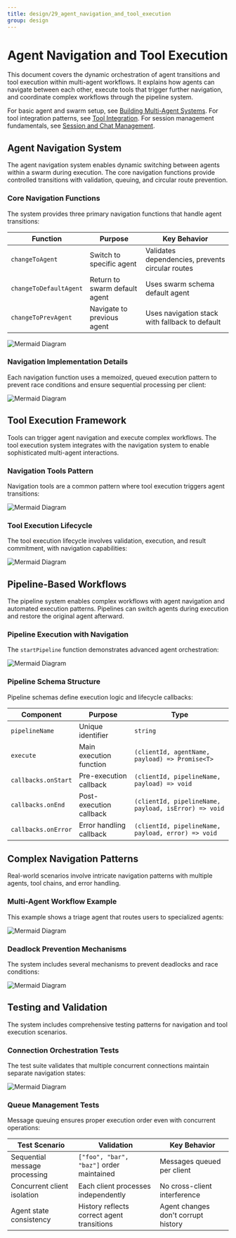 ```yaml
---
title: design/29_agent_navigation_and_tool_execution
group: design
---
```


# Agent Navigation and Tool Execution

This document covers the dynamic orchestration of agent transitions and tool execution within multi-agent workflows. It explains how agents can navigate between each other, execute tools that trigger further navigation, and coordinate complex workflows through the pipeline system.

For basic agent and swarm setup, see [Building Multi-Agent Systems](./23_Building_Multi-Agent_Systems.md). For tool integration patterns, see [Tool Integration](./24_Tool_Integration.md). For session management fundamentals, see [Session and Chat Management](./06_Session_and_Chat_Management.md).

## Agent Navigation System

The agent navigation system enables dynamic switching between agents within a swarm during execution. The core navigation functions provide controlled transitions with validation, queuing, and circular route prevention.

### Core Navigation Functions

The system provides three primary navigation functions that handle agent transitions:

| Function | Purpose | Key Behavior |
|----------|---------|--------------|
| `changeToAgent` | Switch to specific agent | Validates dependencies, prevents circular routes |
| `changeToDefaultAgent` | Return to swarm default agent | Uses swarm schema default agent |
| `changeToPrevAgent` | Navigate to previous agent | Uses navigation stack with fallback to default |

![Mermaid Diagram](./diagrams/29_Agent_Navigation_and_Tool_Execution_0.svg)

### Navigation Implementation Details

Each navigation function uses a memoized, queued execution pattern to prevent race conditions and ensure sequential processing per client:

![Mermaid Diagram](./diagrams/29_Agent_Navigation_and_Tool_Execution_1.svg)

## Tool Execution Framework

Tools can trigger agent navigation and execute complex workflows. The tool execution system integrates with the navigation system to enable sophisticated multi-agent interactions.

### Navigation Tools Pattern

Navigation tools are a common pattern where tool execution triggers agent transitions:

![Mermaid Diagram](./diagrams/29_Agent_Navigation_and_Tool_Execution_2.svg)

### Tool Execution Lifecycle

The tool execution lifecycle involves validation, execution, and result commitment, with navigation capabilities:

![Mermaid Diagram](./diagrams/29_Agent_Navigation_and_Tool_Execution_3.svg)

## Pipeline-Based Workflows

The pipeline system enables complex workflows with agent navigation and automated execution patterns. Pipelines can switch agents during execution and restore the original agent afterward.

### Pipeline Execution with Navigation

The `startPipeline` function demonstrates advanced agent orchestration:

![Mermaid Diagram](./diagrams/29_Agent_Navigation_and_Tool_Execution_4.svg)

### Pipeline Schema Structure

Pipeline schemas define execution logic and lifecycle callbacks:

| Component | Purpose | Type |
|-----------|---------|------|
| `pipelineName` | Unique identifier | `string` |
| `execute` | Main execution function | `(clientId, agentName, payload) => Promise<T>` |
| `callbacks.onStart` | Pre-execution callback | `(clientId, pipelineName, payload) => void` |
| `callbacks.onEnd` | Post-execution callback | `(clientId, pipelineName, payload, isError) => void` |
| `callbacks.onError` | Error handling callback | `(clientId, pipelineName, payload, error) => void` |

## Complex Navigation Patterns

Real-world scenarios involve intricate navigation patterns with multiple agents, tool chains, and error handling.

### Multi-Agent Workflow Example

This example shows a triage agent that routes users to specialized agents:

![Mermaid Diagram](./diagrams/29_Agent_Navigation_and_Tool_Execution_5.svg)

### Deadlock Prevention Mechanisms

The system includes several mechanisms to prevent deadlocks and race conditions:

![Mermaid Diagram](./diagrams/29_Agent_Navigation_and_Tool_Execution_6.svg)

## Testing and Validation

The system includes comprehensive testing patterns for navigation and tool execution scenarios.

### Connection Orchestration Tests

The test suite validates that multiple concurrent connections maintain separate navigation states:

![Mermaid Diagram](./diagrams/29_Agent_Navigation_and_Tool_Execution_7.svg)

### Queue Management Tests

Message queuing ensures proper execution order even with concurrent operations:

| Test Scenario | Validation | Key Behavior |
|---------------|------------|--------------|
| Sequential message processing | `["foo", "bar", "baz"]` order maintained | Messages queued per client |
| Concurrent client isolation | Each client processes independently | No cross-client interference |
| Agent state consistency | History reflects correct agent transitions | Agent changes don't corrupt history |
